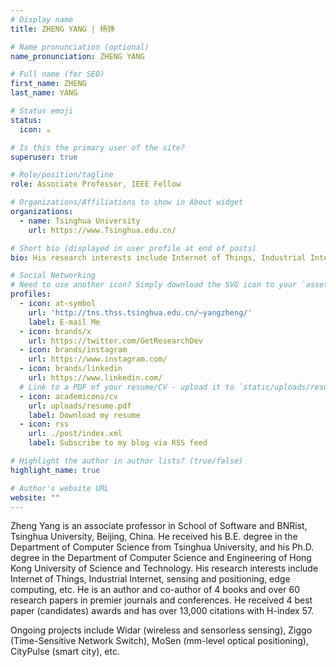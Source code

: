 ```yaml
---
# Display name
title: ZHENG YANG | 杨铮

# Name pronunciation (optional)
name_pronunciation: ZHENG YANG

# Full name (for SEO)
first_name: ZHENG
last_name: YANG

# Status emoji
status:
  icon: ☕️

# Is this the primary user of the site?
superuser: true

# Role/position/tagline
role: Associate Professor, IEEE Fellow

# Organizations/Affiliations to show in About widget
organizations:
  - name: Tsinghua University
    url: https://www.Tsinghua.edu.cn/

# Short bio (displayed in user profile at end of posts)
bio: His research interests include Internet of Things, Industrial Internet, sensing and positioning, edge computing, etc. 

# Social Networking
# Need to use another icon? Simply download the SVG icon to your `assets/media/icons/` folder.
profiles:
  - icon: at-symbol
    url: 'http://tns.thss.tsinghua.edu.cn/~yangzheng/'
    label: E-mail Me
  - icon: brands/x
    url: https://twitter.com/GetResearchDev
  - icon: brands/instagram
    url: https://www.instagram.com/
  - icon: brands/linkedin
    url: https://www.linkedin.com/
  # Link to a PDF of your resume/CV - upload it to `static/uploads/resume.pdf`
  - icon: academicons/cv
    url: uploads/resume.pdf
    label: Download my resume
  - icon: rss
    url: ./post/index.xml
    label: Subscribe to my blog via RSS feed

# Highlight the author in author lists? (true/false)
highlight_name: true

# Author's website URL
website: ""
---
```


Zheng Yang is an associate professor in School of Software and BNRist, Tsinghua University, Beijing, China. He received his B.E. degree in the Department of Computer Science from Tsinghua University, and his Ph.D. degree in the Department of Computer Science and Engineering of Hong Kong University of Science and Technology.
His research interests include Internet of Things, Industrial Internet, sensing and positioning, edge computing, etc. He is an author and co-author of 4 books and over 60 research papers in premier journals and conferences. He received 4 best paper (candidates) awards and has over 13,000 citations with H-index 57.

Ongoing projects include Widar (wireless and sensorless sensing), Ziggo (Time-Sensitive Network Switch), MoSen (mm-level optical positioning), CityPulse (smart city), etc.
